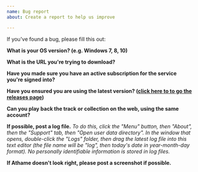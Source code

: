 ```yaml
---
name: Bug report
about: Create a report to help us improve

---
```


<!-- 
Please read the "FAQ" section of the readme before reporting an issue: https://github.com/svbnet/Athame/blob/master/readme.md#faq
Please also search for your issue on the issues page before opening a new one.
Duplicates of existing issues will be closed.
-->

If you've found a bug, please fill this out:

**What is your OS version? (e.g. Windows 7, 8, 10)**


**What is the URL you're trying to download?**


**Have you made sure you have an active subscription for the service you're signed into?**


**Have you ensured you are using the latest version? ([click here to to go the releases page](https://github.com/svbnet/Athame/releases))**


**Can you play back the track or collection on the web, using the same account?**


**If possible, post a log file.**
*To do this, click the "Menu" button, then "About", then the "Support" tab, then "Open user data directory". In the window that opens, double-click the "Logs" folder, then drag the latest log file into this text editor (the file name will be "log", then today's date in year-month-day format). No personally identifiable information is stored in log files.*


**If Athame doesn't look right, please post a screenshot if possible.**
